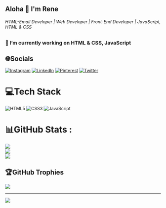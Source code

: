 ## Aloha 👋 I'm Rene
###### HTML-Email Developer | Web Developer | Front-End Developer | JavaScript, HTML & CSS
### 🔭 I’m currently working on  HTML & CSS, JavaScript
## 🌐Socials
[![Instagram](https://img.shields.io/badge/Instagram-%23E4405F.svg?logo=Instagram&logoColor=white)](https://instagram.com/aloha_rene_) [![LinkedIn](https://img.shields.io/badge/LinkedIn-%230077B5.svg?logo=linkedin&logoColor=white)](https://linkedin.com/in/aloharene) [![Pinterest](https://img.shields.io/badge/Pinterest-%23E60023.svg?logo=Pinterest&logoColor=white)](https://pinterest.com/Aloha_Rene) [![Twitter](https://img.shields.io/badge/Twitter-%231DA1F2.svg?logo=Twitter&logoColor=white)](https://twitter.com/Aloha_Rene) 

# 💻Tech Stack
![HTML5](https://img.shields.io/badge/html5-%23E34F26.svg?style=for-the-badge&logo=html5&logoColor=white) ![CSS3](https://img.shields.io/badge/css3-%231572B6.svg?style=for-the-badge&logo=css3&logoColor=white) ![JavaScript](https://img.shields.io/badge/javascript-%23323330.svg?style=for-the-badge&logo=javascript&logoColor=%23F7DF1E)
# 📊GitHub Stats :
![](https://github-readme-stats.vercel.app/api?username=AlohaRene&theme=radical&hide_border=false&include_all_commits=false&count_private=false)<br/>
![](https://github-readme-streak-stats.herokuapp.com/?user=AlohaRene&theme=radical&hide_border=false)<br/>
![](https://github-readme-stats.vercel.app/api/top-langs/?username=AlohaRene&theme=radical&hide_border=false&include_all_commits=false&count_private=false&layout=compact)

## 🏆GitHub Trophies
![](https://github-profile-trophy.vercel.app/?username=AlohaRene&theme=radical&no-frame=false&no-bg=false&margin-w=4)

---
[![](https://visitcount.itsvg.in/api?id=AlohaRene&icon=0&color=0)](https://visitcount.itsvg.in)
